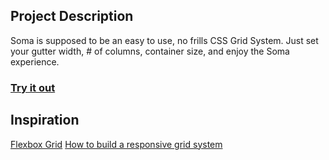 ## Project Description
Soma is supposed to be an easy to use, no frills CSS Grid System. Just set your gutter width, # of columns, container size, and enjoy the Soma experience.

### [Try it out](https://jsfiddle.net/cescott_amw/04g7hs1j/)

## Inspiration
[Flexbox Grid](https://github.com/kristoferjoseph/flexboxgrid)
[How to build a responsive grid system](https://zellwk.com/blog/responsive-grid-system/)